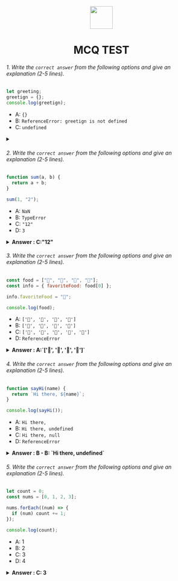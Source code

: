 <div align="center">
  <img height="60" src="https://edurev.gumlet.io/AllImages/original/ApplicationImages/CourseImages/944e5d47-8c55-4a89-91e5-22ab5f2798fc_CI.png">
  <h1>MCQ TEST</h1>
</div>

###### 1. Write the `correct answer` from the following options and give an explanation (2-5 lines).

```javascript
let greeting;
greetign = {};
console.log(greetign);
```

- A: `{}`
- B: `ReferenceError: greetign is not defined`
- C: `undefined`

<details>
<b>Answer A:'{}'</b><summary></summary>
<p>

#### Answer: ?

<i>Write your explanation here</i>
# The answer of the question will be A:{} because by declaring a variable with let we can reassign it's value but cannot redeclare in the question the variable value ar reassign so the value of greetign will be {}...
</p>
</details>

###### 2. Write the `correct answer` from the following options and give an explanation (2-5 lines).

```javascript
function sum(a, b) {
  return a + b;
}

sum(1, "2");
```

- A: `NaN`
- B: `TypeError`
- C: `"12"`
- D: `3`

<details><summary><b>Answer : C:"12"</b></summary>
<p>

#### Answer: ?

<i>Write your explanation here</i>
The answer of the function Will be "12" cause there are different type of value one is number another is String so String Concatenation will happen and the output of the function will be "12"...
</p>
</details>

###### 3. Write the `correct answer` from the following options and give an explanation (2-5 lines).

```javascript
const food = ["🍕", "🍫", "🥑", "🍔"];
const info = { favoriteFood: food[0] };

info.favoriteFood = "🍝";

console.log(food);
```

- A: `['🍕', '🍫', '🥑', '🍔']`
- B: `['🍝', '🍫', '🥑', '🍔']`
- C: `['🍝', '🍕', '🍫', '🥑', '🍔']`
- D: `ReferenceError`

<details><summary><b>Answer : A:`['🍕', '🍫', '🥑', '🍔']`</b></summary>
<p>

#### Answer: ?

<i>Write your explanation here</i>
In the question there are a array food and a object info in the info object the food[0] reffer to the food 🍕 then when updating the favourite food to 🍝 the favourite food value got updated on the object but the food array stay unchange that's why when consoling the food array got the same result as first..
</p>
</details>

###### 4. Write the `correct answer` from the following options and give an explanation (2-5 lines).

```javascript
function sayHi(name) {
  return `Hi there, ${name}`;
}

console.log(sayHi());
```

- A: `Hi there,`
- B: `Hi there, undefined`
- C: `Hi there, null`
- D: `ReferenceError`

<details><summary><b>Answer : B - B: `Hi there, undefined`</b></summary>
<p>

#### Answer: ?

<i>Write your explanation here</i>
In this question wee have a function which has a perameter and it's return Hi there and the value of the perameter however when we call the function we don't give any argument so there is no value for name that's why the output will be Hi there and undefined...cause name doesn't has any assigned value...
</p>
</details>

###### 5. Write the `correct answer` from the following options and give an explanation (2-5 lines).

```javascript
let count = 0;
const nums = [0, 1, 2, 3];

nums.forEach((num) => {
  if (num) count += 1;
});

console.log(count);
```

- A: 1
- B: 2
- C: 3
- D: 4

<details><summary><b>Answer : C: 3 </b></summary>
<p>

#### Answer: ?

<i>Write your explanation here</i>
In this code we have a count variable and a array nums nums.foreach iterate over nums array and there are a condition that if num is truthy count variable value will incraged by 1 so when the foreach iterate over nums the first element is 0 so it's falsy value the count variable value will unchanged but after that foreach iterate element of nums they are truthy value 1,2,3 so the count variable value will be increased 3 time so if the count variable value is 0 at first after the loop it will be changed to 3... 
</p>
</details>
